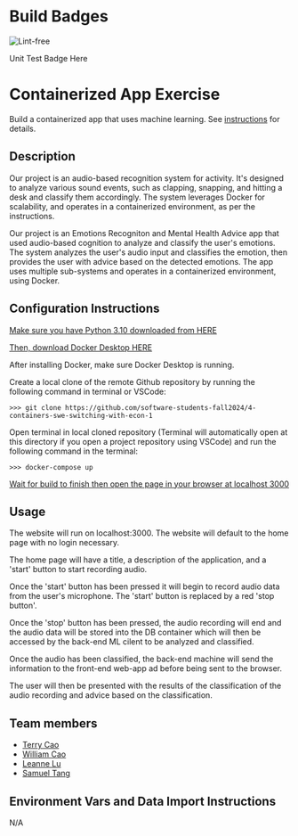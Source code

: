 # Build Badges

![Lint-free](https://github.com/nyu-software-engineering/containerized-app-exercise/actions/workflows/lint.yml/badge.svg)

Unit Test Badge Here


# Containerized App Exercise

Build a containerized app that uses machine learning. See [instructions](./instructions.md) for details.

## Description

Our project is an audio-based recognition system for activity. It's designed to analyze various sound events, such as clapping, snapping, and hitting a desk and classify them accordingly. The system leverages Docker for scalability, and operates in a containerized environment, as per the instructions.

Our project is an Emotions Recogniton and Mental Health Advice app that used audio-based cognition to analyze and classify the user's emotions. The system analyzes the user's audio input and classifies the emotion, then provides the user with advice based on the detected emotions. The app uses multiple sub-systems and operates in a containerized environment, using Docker.  


## Configuration Instructions

[Make sure you have Python 3.10 downloaded from HERE](https://www.python.org/downloads/)

[Then, download Docker Desktop HERE](https://www.docker.com/products/docker-desktop/)

After installing Docker, make sure Docker Desktop is running.

Create a local clone of the remote Github repository by running the following command in terminal or VSCode: 

```
>>> git clone https://github.com/software-students-fall2024/4-containers-swe-switching-with-econ-1
```

Open terminal in local cloned repository (Terminal will automatically open at this directory if you open a project repository using VSCode) and run the following command in the terminal:
```
>>> docker-compose up
```

[Wait for build to finish then open the page in your browser at localhost 3000](http://localhost:3000/)


## Usage

The website will run on localhost:3000. The website will default to the home page with no login necessary. 

The home page will have a title, a description of the application, and a 'start' button to start recording audio. 

Once the 'start' button has been pressed it will begin to record audio data from the user's microphone. The 'start' button is replaced by a red 'stop button'.

Once the 'stop' button has been pressed, the audio recording will end and the audio data will be stored into the DB container which will then be accessed by the back-end ML cilent to be analyzed and classified. 

Once the audio has been classified, the back-end machine will send the information to the front-end web-app ad before being sent to the browser.

The user will then be presented with the results of the classification of the audio recording and advice based on the classification.


## Team members

- [Terry Cao](https://github.com/cao-exe)
- [William Cao](https://github.com/FriedBananaBan)
- [Leanne Lu](https://github.com/leannelu)
- [Samuel Tang](https://github.com/stango1234556)

## Environment Vars and Data Import Instructions

N/A